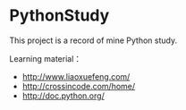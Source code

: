 ﻿# PythonStudy
This project is a record of mine Python study.

Learning material：
- http://www.liaoxuefeng.com/
- http://crossincode.com/home/
- http://doc.python.org/
